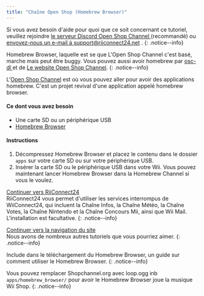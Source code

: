 ```yaml
---
title: "Chaîne Open Shop (Homebrew Browser)"
---
```


Si vous avez besoin d'aide pour quoi que ce soit concernant ce tutoriel, veuillez rejoindre [le serveur Discord Open Shop Channel ](https://discord.gg/osc) (recommandé) ou [envoyez-nous un e-mail à support@riiconnect24.net](mailto:support@riiconnect24.net) .
{: .notice--info}

Homebrew Browser, laquelle est se que L'Open Shop Channel c'est basé, marche mais peut être buggy. Vous pouvez aussi avoir homebrew par [ osc-dl ](https://github.com/dhtdht020/osc-dl/releases/latest) et de [ Le website Open Shop Channel](https://oscwii.org/).
{: .notice--info}

L'[Open Shop Channel](https://oscwii.org/) est où vous pouvez aller pour avoir des applications homebrew. C'est un projet revival d'une application appelé homebrew browser.

#### Ce dont vous avez besoin
* Une carte SD ou un périphérique USB
* [Homebrew Browser](/assets/files/homebrew_browser_v0.3.9e.zip)

#### Instructions

1. Décompressez Homebrew Browser et placez le contenu dans le dossier `apps` sur votre carte SD ou sur votre périphérique USB.
2. Insérer la carte SD ou le périphérique USB dans votre Wii. Vous pouvez maintenant lancer Homebrew Browser dans la Homebrew Channel si vous le voulez.

[ Continuer vers RiiConnect24 ](riiconnect24) <br> RiiConnect24 vous permet d'utiliser les services interrompus de WiiConnect24, qui incluent la Chaîne Infos, la Chaîne Météo, la Chaîne Votes, la Chaîne Nintendo et la Chaîne Concours Mii, ainsi que Wii Mail. L'installation est facultative.
{: .notice--info}

[Continuer vers la navigation du site](site-navigation)<br> Nous avons de nombreux autres tutoriels que vous pourriez aimer.
{: .notice--info}

Include dans le téléchargement du Homebrew Browser, un guide sur comment utiliser le Homebrew Browser.
{: .notice--info}

Vous pouvez remplacer Shopchannel.org avec loop.ogg inb `apps/homebrew_browser/` pour avoir le Homebrew Browser joue la musique Wii Shop.
{: .notice--info}
